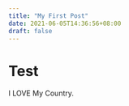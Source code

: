```yaml
---
title: "My First Post"
date: 2021-06-05T14:36:56+08:00
draft: false
---
```


# Test

I LOVE My Country.

